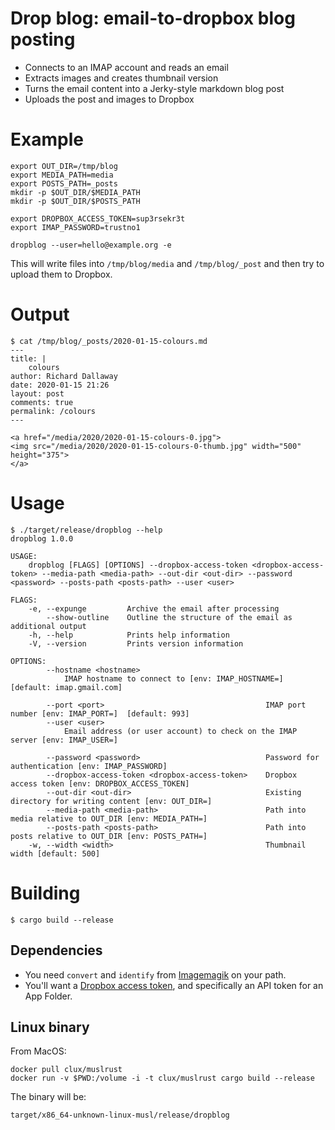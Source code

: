 # Drop blog:  email-to-dropbox blog posting

- Connects to an IMAP account and reads an email
- Extracts images and creates thumbnail version
- Turns the email content into a Jerky-style markdown blog post
- Uploads the post and images to Dropbox

# Example

```
export OUT_DIR=/tmp/blog
export MEDIA_PATH=media
export POSTS_PATH=_posts
mkdir -p $OUT_DIR/$MEDIA_PATH
mkdir -p $OUT_DIR/$POSTS_PATH

export DROPBOX_ACCESS_TOKEN=sup3rsekr3t
export IMAP_PASSWORD=trustno1 

dropblog --user=hello@example.org -e
 ```

 This will write files into `/tmp/blog/media` and `/tmp/blog/_post`
 and then try to upload them to Dropbox.

 # Output

```
$ cat /tmp/blog/_posts/2020-01-15-colours.md
---
title: |
    colours
author: Richard Dallaway
date: 2020-01-15 21:26
layout: post
comments: true
permalink: /colours
---

<a href="/media/2020/2020-01-15-colours-0.jpg">
<img src="/media/2020/2020-01-15-colours-0-thumb.jpg" width="500" height="375">
</a>
```

# Usage

```
$ ./target/release/dropblog --help
dropblog 1.0.0

USAGE:
    dropblog [FLAGS] [OPTIONS] --dropbox-access-token <dropbox-access-token> --media-path <media-path> --out-dir <out-dir> --password <password> --posts-path <posts-path> --user <user>

FLAGS:
    -e, --expunge         Archive the email after processing
        --show-outline    Outline the structure of the email as additional output
    -h, --help            Prints help information
    -V, --version         Prints version information

OPTIONS:
        --hostname <hostname>
            IMAP hostname to connect to [env: IMAP_HOSTNAME=]  [default: imap.gmail.com]

        --port <port>                                    IMAP port number [env: IMAP_PORT=]  [default: 993]
        --user <user>
            Email address (or user account) to check on the IMAP server [env: IMAP_USER=]

        --password <password>                            Password for authentication [env: IMAP_PASSWORD]
        --dropbox-access-token <dropbox-access-token>    Dropbox access token [env: DROPBOX_ACCESS_TOKEN]
        --out-dir <out-dir>                              Existing directory for writing content [env: OUT_DIR=]
        --media-path <media-path>                        Path into media relative to OUT_DIR [env: MEDIA_PATH=]
        --posts-path <posts-path>                        Path into posts relative to OUT_DIR [env: POSTS_PATH=]
    -w, --width <width>                                  Thumbnail width [default: 500]
```

# Building

```
$ cargo build --release
```

## Dependencies

[Imagemagik]: https://imagemagick.org/
[Dropbox access token]: https://blogs.dropbox.com/developers/2014/05/generate-an-access-token-for-your-own-account/

- You need `convert` and `identify` from [Imagemagik] on your path.
- You'll want a [Dropbox access token], and specifically an API token for an App Folder.

## Linux binary

From MacOS:

```
docker pull clux/muslrust
docker run -v $PWD:/volume -i -t clux/muslrust cargo build --release
```

The binary will be:

```
target/x86_64-unknown-linux-musl/release/dropblog
```